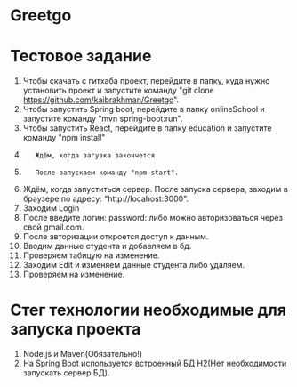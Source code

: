 # Greetgo
# Тестовое задание
1. Чтобы скачать с гитхаба проект, перейдите в папку, куда нужно установить проект и запуcтите команду  "git clone https://github.com/kaibrakhman/Greetgo".
2. Чтобы запустить Spring boot, перейдите в папку onlineSchool и запустите команду "mvn spring-boot:run".
3. Чтобы запустить React, перейдите в папку education и запустите команду "npm install"
4.        Ждём, когда загузка закончется
5.        После запускаем команду "npm start". 
6. Ждём, когда запуститься сервер. После запуска сервера, заходим в браузере по адресу: "http://locahost:3000".
7. Заходим Login
8. После введите 
                логин:
                password:
либо можно авторизоваться через свой gmail.com.
7. После авторизации откроется доступ к данным.
8. Вводим данные студента и добавляем в бд.
9. Проверяем табицую на изменение.
10. Заходим Edit и изменяем данные студента либо удаляем.
11. Проверяем на изменение.
# Стег технологии необходимые для запуска проекта
1. Node.js и Maven(Обязательно!)
2. На Spring Boot используется встроенный БД H2(Нет необходимости запускать сервер БД).

